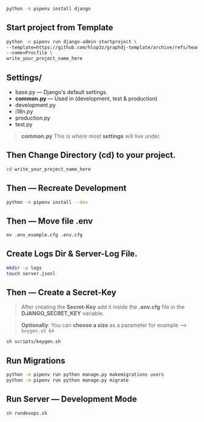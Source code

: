 ```sh
python -m pipenv install django
```

## Start project from **Template**
```sh
python -m pipenv run django-admin startproject \
--template=https://github.com/hlop3z/graphdj-template/archive/refs/heads/main.zip \
--name=Procfile \
write_your_project_name_here
```

## **Settings/** 
* base.py — Django's default settings.
* **common.py** — Used in (development, test & production)
* development.py
* i18n.py
* production.py
* test.py

> **common.py** This is where most **settings** will live under.

## Then Change Directory (**cd**) to your project.

```sh
cd write_your_project_name_here
```

## Then — Recreate **Development**
```sh
python -m pipenv install --dev
```

## Then — Move file **.env**
```sh
mv .env_example.cfg .env.cfg
```

## Create Logs Dir & Server-Log File.
```sh
mkdir -p logs
touch server.jsonl
```

## Then — Create a **Secret-Key**
> After creating the **Secret-Key** add it inside the **.env.cfg** file in the **DJANGO_SECRET_KEY** variable.

> **Optionally**: You can **choose a size** as a parameter for example —> `keygen.sh 64`
```sh
sh scripts/keygen.sh
```

## Run Migrations
```sh
python -m pipenv run python manage.py makemigrations users
python -m pipenv run python manage.py migrate
```

## Run Server — Development Mode
```sh
sh rundevops.sh
```